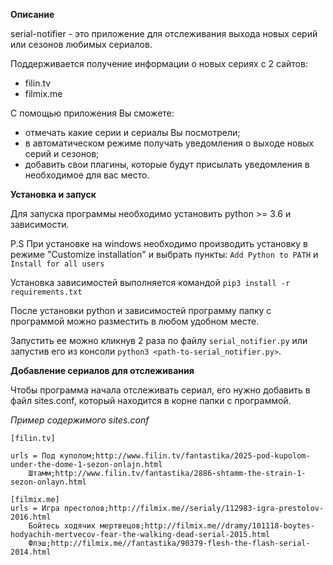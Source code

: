 **Описание**

serial-notifier - это приложение для отслеживания выхода новых серий или
сезонов любимых сериалов.

Поддерживается получение информации о новых сериях с 2 сайтов:

* filin.tv
* filmix.me

С помощью приложения Вы сможете:

* отмечать какие серии и сериалы Вы посмотрели;
* в автоматическом режиме получать уведомления о выходе новых 
серий и сезонов;
* добавить свои плагины, которые будут присылать уведомления в необходимое
для вас место.

**Установка и запуск**

Для запуска программы необходимо установить python >= 3.6 и зависимости.

P.S При установке на windows необходимо производить установку в режиме 
"Customize installation" и выбрать пункты: `Add Python to PATH` и 
`Install for all users`

Установка зависимостей выполняется командой `pip3 install -r requirements.txt`

После установки python и зависимостей программу папку с программой можно 
разместить в любом удобном месте.

Запустить ее можно кликнув 2 раза по файлу `serial_notifier.py` или запустив 
его из консоли `python3 <path-to-serial_notifier.py>`.

**Добавление сериалов для отслеживания**

Чтобы программа начала отслеживать сериал, его нужно добавить в файл 
sites.conf, который находится в корне папки с программой.

_Пример содержимого sites.conf_

    [filin.tv]
    
    urls = Под куполом;http://www.filin.tv/fantastika/2025-pod-kupolom-under-the-dome-1-sezon-onlajn.html
        Штамм;http://www.filin.tv/fantastika/2886-shtamm-the-strain-1-sezon-onlayn.html
    
    [filmix.me]
    urls = Игра престолов;http://filmix.me//serialy/112983-igra-prestolov-2016.html
        Бойтесь ходячих мертвецов;http://filmix.me//dramy/101118-boytes-hodyachih-mertvecov-fear-the-walking-dead-serial-2015.html
        Флэш;http://filmix.me//fantastika/90379-flesh-the-flash-serial-2014.html